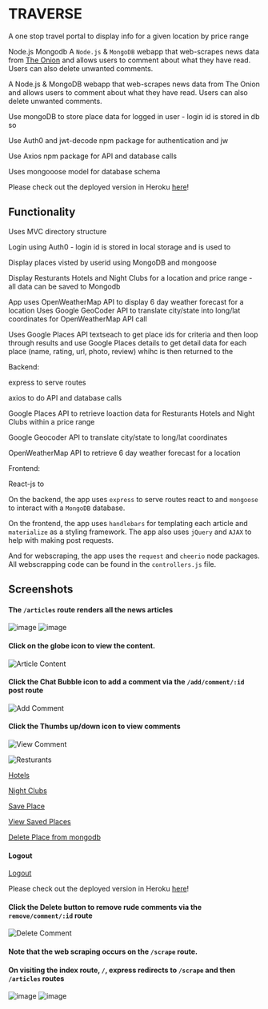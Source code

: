 # TRAVERSE

A one stop travel portal to display info for a given location by price range

Node.js Mongodb 
A `Node.js` &amp; `MongoDB` webapp that web-scrapes news data from [The Onion](http://www.theonion.com/) and allows users to comment about what they have read. Users can also delete unwanted comments.

A Node.js & MongoDB webapp that web-scrapes news data from The Onion and allows users to comment about what they have read. Users can also delete unwanted comments.

Use mongoDB to store place data for logged in user - login id is stored in db so 

Use Auth0 and jwt-decode npm package for authentication and jw

Use Axios npm package for API and database calls

Uses mongooose model for database schema

Please check out the deployed version in Heroku [here](https://traverse2.herokuapp.com/)!

## Functionality
Uses MVC directory structure

Login using Auth0 - login id is stored in local storage and is used to 

Display places visted by userid using MongoDB and mongoose

Display Resturants Hotels and Night Clubs for a location and price range - all data can be saved to Mongodb 

App uses OpenWeatherMap API to display 6 day weather forecast for a location
Uses Google GeoCoder API to translate city/state into long/lat coordinates for OpenWeatherMap API call

Uses Google Places API textseach to get place ids for criteria and then loop through results 
and use Google Places details to get detail data for each place (name, rating, url, photo, review) whihc is then returned to the

Backend:

express to serve routes

axios to do API and database calls

Google Places API to retrieve loaction data for Resturants Hotels and Night Clubs within a price range

Google Geocoder API to translate city/state to long/lat coordinates 

OpenWeatherMap API to retrieve 6 day weather forecast for a location

Frontend:

React-js to 




On the backend, the app uses `express` to serve routes react to  and `mongoose` to interact with a `MongoDB` database.

On the frontend, the app uses `handlebars` for templating each article and `materialize` as a styling framework. The app also uses `jQuery` and `AJAX` to help with making post requests.

And for webscraping, the app uses the `request` and `cheerio` node packages. All webscrapping code can be found in the `controllers.js` file.

## Screenshots
#### The `/articles` route renders all the news articles
![image](https://user-images.githubusercontent.com/26799439/35976200-5e5d4aec-0cad-11e8-9f53-45634eb289e1.png)
![image](https://user-images.githubusercontent.com/26799439/35976214-69012f40-0cad-11e8-9f94-534da34da391.png)


#### Click on the globe icon to view the content.
![Article Content](/screenshots/article.png)

#### Click the Chat Bubble icon to add a comment via the `/add/comment/:id` post route
![Add Comment](/screenshots/add-comment.png)

#### Click the Thumbs up/down icon to view comments
![View Comment](/screenshots/view-comment.png)

![Resturants](/https://user-images.githubusercontent.com/26799439/35977656-b0fa9e36-0cb1-11e8-8a0d-e8165e0ca1b9.png)

[Hotels](https://user-images.githubusercontent.com/26799439/35977671-bfa0d7e8-0cb1-11e8-853e-2eb54c9212c8.png)

[Night Clubs](https://user-images.githubusercontent.com/26799439/35977687-c9192ca8-0cb1-11e8-92e8-ab847a0280c5.png)


[Save Place](https://user-images.githubusercontent.com/26799439/35977743-eeae3a08-0cb1-11e8-8484-cdb73b560a2f.png)

[View Saved Places](https://user-images.githubusercontent.com/26799439/35977743-eeae3a08-0cb1-11e8-8484-cdb73b560a2f.png)



[Delete Place from mongodb ](https://user-images.githubusercontent.com/26799439/35977779-fc171372-0cb1-11e8-856e-91ac791549fd.png)


#### Logout
[Logout](https://user-images.githubusercontent.com/26799439/35977803-099f98f2-0cb2-11e8-8614-94204718afa7.png)

Please check out the deployed version in Heroku [here](https://user-images.githubusercontent.com/26799439/35977803-099f98f2-0cb2-11e8-8614-94204718afa7.png)!
#### Click the Delete button to remove rude comments via the `remove/comment/:id` route
![Delete Comment](https://user-images.githubusercontent.com/26799439/35977803-099f98f2-0cb2-11e8-8614-94204718afa7.png)

#### Note that the web scraping occurs on the `/scrape` route.
#### On visiting the index route, `/`, express redirects to `/scrape` and then `/articles` routes


![image](https://user-images.githubusercontent.com/26799439/35977605-8efb0afa-0cb1-11e8-8f9d-d6f7a1cc49d1.png)
![image](https://user-images.githubusercontent.com/26799439/35977634-a1726d22-0cb1-11e8-9c1a-01e285cb13f4.png)





